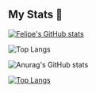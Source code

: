 ## My Stats 👋

[![Felipe's GitHub stats](https://github-readme-stats.vercel.app/api?username=felipecembranelli)](https://github.com/anuraghazra/github-readme-stats)

![Top Langs](https://github-readme-stats.vercel.app/api/top-langs/?username=felipecembranelli&langs_count=8)

![Anurag's GitHub stats](https://github-readme-stats.vercel.app/api?username=felipecembranelli&show_icons=true&theme=radical)

[![Top Langs](https://github-readme-stats.vercel.app/api/top-langs/?username=felipecembranelli&layout=donut-vertical)](https://github.com/felipecembranelli/github-readme-stats)

<!--
**felipecembranelli/felipecembranelli** is a ✨ _special_ ✨ repository because its `README.md` (this file) appears on your GitHub profile.

Here are some ideas to get you started:

- 🔭 I’m currently working on ...
- 🌱 I’m currently learning ...
- 👯 I’m looking to collaborate on ...
- 🤔 I’m looking for help with ...
- 💬 Ask me about ...
- 📫 How to reach me: ...
- 😄 Pronouns: ...
- ⚡ Fun fact: ...
-->
